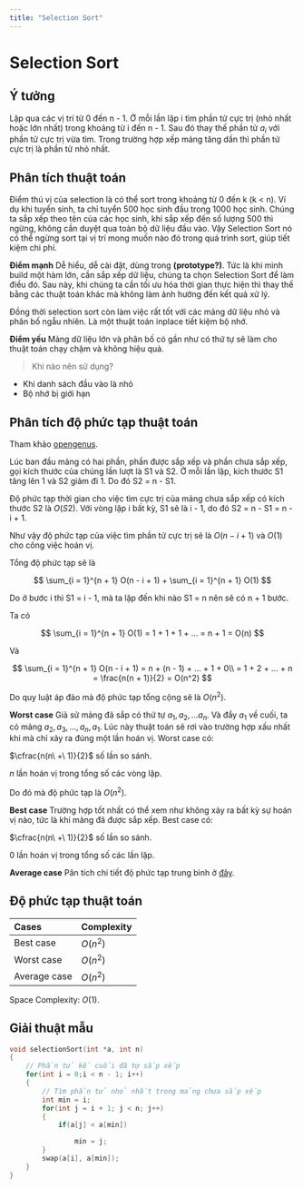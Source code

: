 ```yaml
---
title: "Selection Sort"
---
```


<link rel="stylesheet" href="main.css">

# Selection Sort

## Ý tưởng

Lặp qua các vị trí từ 0 đến n - 1. Ở mỗi lần lặp i tìm phần tử cực trị (nhỏ nhất hoặc lớn nhất) trong khoảng từ i đến n - 1. Sau đó thay thế phần tử $a_i$ với phần tử cực trị vừa tìm. Trong trường hợp xếp mảng tăng dần thì phần tử cực trị là phần tử nhỏ nhất.

## Phân tích thuật toán

Điểm thú vị của selection là có thể sort trong khoảng từ 0 đến k (k < n). Ví dụ khi tuyển sinh, ta chỉ tuyển 500 học sinh đầu trong 1000 học sinh. Chúng ta sắp xếp theo tên của các học sinh, khi sắp xếp đến số lượng 500 thì ngừng, không cần duyệt qua toàn bộ dữ liệu đầu vào. Vậy Selection Sort nó có thể ngừng sort tại vị trí mong muốn nào đó trong quá trình sort, giúp tiết kiệm chi phí.

**Điểm mạnh**
Dễ hiểu, dễ cài đặt, dùng trong **(prototype?)**. Tức là khi mình build một hàm lớn, cần sắp xếp dữ liệu, chúng ta chọn Selection Sort để làm điều đó. Sau này, khi chúng ta cần tối ưu hóa thời gian thực hiện thì thay thế bằng các thuật toán khác mà không làm ảnh hưởng đến kết quả xử lý.

Đồng thời selection sort còn làm việc rất tốt với các mảng dữ liệu nhỏ và phân bố ngẫu nhiên. Là một thuật toán inplace tiết kiệm bộ nhớ.

**Điểm yếu**
Mảng dữ liệu lớn và phân bố có gần như có thứ tự sẽ làm cho thuật toán chạy chậm và không hiệu quả.

> Khi nào nên sử dụng?

- Khi danh sách đầu vào là nhỏ
- Bộ nhớ bị giới hạn

## Phân tích độ phức tạp thuật toán

Tham khảo [opengenus](https://iq.opengenus.org/time-complexity-of-selection-sort/).

Lúc ban đầu mảng có hai phần, phần được sắp xếp và phần chưa sắp xếp, gọi kích thước của chúng lần lượt là S1 và S2. Ở mỗi lần lặp, kích thước S1 tăng lên 1 và S2 giảm đi 1. Do đó S2 = n - S1.

Độ phức tạp thời gian cho việc tìm cực trị của mảng chưa sắp xếp có kích thước S2 là $O(S2)$.
Với vòng lặp i bất kỳ, S1 sẽ là i - 1, do đó S2 = n - S1 = n - i + 1.

Như vậy độ phức tạp của việc tìm phần tử cực trị sẽ là $O(n - i + 1)$ và $O(1)$ cho công việc hoán vị.

Tổng độ phức tạp sẽ là

$$
\sum_{i = 1}^{n + 1} O(n - i + 1) + \sum_{i = 1}^{n + 1} O(1)
$$

Do ở bước i thì S1 = i - 1, mà ta lặp đến khi nào S1 = n nên sẽ có n + 1 bước.

Ta có

$$
\sum_{i = 1}^{n + 1} O(1) = 1 + 1 + 1 + ... = n + 1 = O(n)
$$

Và

$$
\sum_{i = 1}^{n + 1} O(n - i + 1) = n + (n - 1) + ... + 1 + 0\\
= 1 + 2 + ... + n
= \frac{n(n + 1)}{2} = O(n^2)
$$

Do quy luật áp đảo mà độ phức tạp tổng cộng sẽ là $O(n^2)$.

**Worst case**
Giả sử mảng đã sắp có thứ tự $a_1, a_2,... a_n$. Và đẩy $a_1$ về cuối, ta có mảng $a_2, a_3,..., a_n, a_1$. Lúc này thuật toán sẽ rơi vào trường hợp xấu nhất khi mà chỉ xảy ra đúng một lần hoán vị.
Worst case có:

$\cfrac{n(n\ +\ 1)}{2}$ số lần so sánh.

$n$ lần hoán vị trong tổng số các vòng lặp.

Do đó mà độ phức tạp là $O(n^2)$.

**Best case**
Trường hợp tốt nhất có thể xem như không xảy ra bất kỳ sự hoán vị nào, tức là khi mảng đã được sắp xếp.
Best case có:

$\cfrac{n(n\ +\ 1)}{2}$ số lần so sánh.

0 lần hoán vị trong tổng số các lần lặp.

**Average case**
Pân tích chi tiết độ phức tạp trung bình ở [đây](https://iq.opengenus.org/time-complexity-of-selection-sort/).

## Độ phức tạp thuật toán

| Cases        | Complexity |
| :----------- | :--------- |
| Best case    | $O(n^2)$   |
| Worst case   | $O(n^2)$   |
| Average case | $O(n^2)$   |

Space Complexity: $O(1)$.

## Giải thuật mẫu

```c++
void selectionSort(int *a, int n)
{
    // Phần tử kế cuối đã tự sắp xếp
    for(int i = 0;i < n - 1; i++)
    {
        // Tìm phần tử nhỏ nhất trong mảng chưa sắp xếp
        int min = i;
        for(int j = i + 1; j < n; j++)
        {
            if(a[j] < a[min])

                min = j;
        }
        swap(a[i], a[min]);
    }
}
```
